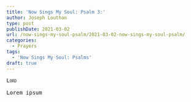 ```yaml
---
title: 'Now Sings My Soul: Psalm 3:'
author: Joseph Louthan
type: post
publishDate: 2021-03-02
url: /now-sings-my-soul-psalm/2021-03-02-now-sings-my-soul-psalm/
categories:
  - Prayers
tags:
  - 'Now Sings My Soul: Psalms'
draft: true
---
```

<pre>
<div style="font-variant: small-caps;">Lord</div>
Lorem ipsum
</pre>
